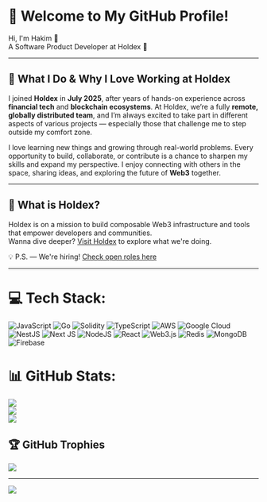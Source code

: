 # 🌟 Welcome to My GitHub Profile!

Hi, I'm Hakim 👋  
A Software Product Developer at Holdex 🚀  

---

## 💼 What I Do & Why I Love Working at Holdex

I joined **Holdex** in **July 2025**, after years of hands-on experience across **financial tech** and **blockchain ecosystems**. At Holdex, we’re a fully **remote, globally distributed team**, and I’m always excited to take part in different aspects of various projects — especially those that challenge me to step outside my comfort zone.

I love learning new things and growing through real-world problems. Every opportunity to build, collaborate, or contribute is a chance to sharpen my skills and expand my perspective. I enjoy connecting with others in the space, sharing ideas, and exploring the future of **Web3** together.

---

## 🔗 What is Holdex?

Holdex is on a mission to build composable Web3 infrastructure and tools that empower developers and communities.  
Wanna dive deeper? [Visit Holdex](https://www.holdex.io) to explore what we're doing.  

💡 P.S. — We're hiring! [Check open roles here](https://holdex.io/c/jobs)

---

# 💻 Tech Stack:
![JavaScript](https://img.shields.io/badge/javascript-%23323330.svg?style=for-the-badge&logo=javascript&logoColor=%23F7DF1E) ![Go](https://img.shields.io/badge/go-%2300ADD8.svg?style=for-the-badge&logo=go&logoColor=white) ![Solidity](https://img.shields.io/badge/Solidity-%23363636.svg?style=for-the-badge&logo=solidity&logoColor=white) ![TypeScript](https://img.shields.io/badge/typescript-%23007ACC.svg?style=for-the-badge&logo=typescript&logoColor=white) ![AWS](https://img.shields.io/badge/AWS-%23FF9900.svg?style=for-the-badge&logo=amazon-aws&logoColor=white) ![Google Cloud](https://img.shields.io/badge/GoogleCloud-%234285F4.svg?style=for-the-badge&logo=google-cloud&logoColor=white) ![NestJS](https://img.shields.io/badge/nestjs-%23E0234E.svg?style=for-the-badge&logo=nestjs&logoColor=white) ![Next JS](https://img.shields.io/badge/Next-black?style=for-the-badge&logo=next.js&logoColor=white) ![NodeJS](https://img.shields.io/badge/node.js-6DA55F?style=for-the-badge&logo=node.js&logoColor=white) ![React](https://img.shields.io/badge/react-%2320232a.svg?style=for-the-badge&logo=react&logoColor=%2361DAFB) ![Web3.js](https://img.shields.io/badge/web3.js-F16822?style=for-the-badge&logo=web3.js&logoColor=white) ![Redis](https://img.shields.io/badge/redis-%23DD0031.svg?style=for-the-badge&logo=redis&logoColor=white) ![MongoDB](https://img.shields.io/badge/MongoDB-%234ea94b.svg?style=for-the-badge&logo=mongodb&logoColor=white) ![Firebase](https://img.shields.io/badge/firebase-a08021?style=for-the-badge&logo=firebase&logoColor=ffcd34)
# 📊 GitHub Stats:
![](https://github-readme-stats.vercel.app/api?username=hakimasyrofi&theme=dark&hide_border=false&include_all_commits=true&count_private=true)<br/>
![](https://nirzak-streak-stats.vercel.app/?user=hakimasyrofi&theme=dark&hide_border=false)<br/>
![](https://github-readme-stats.vercel.app/api/top-langs/?username=hakimasyrofi&theme=dark&hide_border=false&include_all_commits=true&count_private=true&layout=compact)

## 🏆 GitHub Trophies
![](https://github-profile-trophy.vercel.app/?username=hakimasyrofi&theme=radical&no-frame=false&no-bg=true&margin-w=4)

---
[![](https://visitcount.itsvg.in/api?id=hakimasyrofi&icon=0&color=0)](https://visitcount.itsvg.in)

<!-- Proudly created with GPRM ( https://gprm.itsvg.in ) -->
